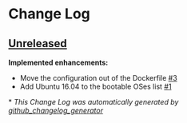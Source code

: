 # Change Log

## [Unreleased](https://github.com/ferrarimarco/pxe/tree/HEAD)

**Implemented enhancements:**

- Move the configuration out of the Dockerfile [\#3](https://github.com/ferrarimarco/pxe/issues/3)
- Add Ubuntu 16.04 to the bootable OSes list [\#1](https://github.com/ferrarimarco/pxe/issues/1)



\* *This Change Log was automatically generated by [github_changelog_generator](https://github.com/skywinder/Github-Changelog-Generator)*
